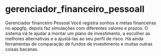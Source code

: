 # gerenciador_financeiro_pessoall
Gerenciador financeiro Pessoal
Você registra sonhos e metas financeiras no appgfp, depois faz simulações com diferentes valores e prazos. O sistema irá te ajudar a montar um plano de investimento, a escolher as melhores alternativas e a ajustá-las ao seu perfil de risco. Há ainda ferramentas de comparação de fundos de investimento e muitas outras coisas bacanas. 
